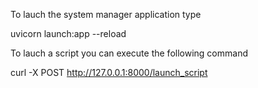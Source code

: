 To lauch the system manager application type

uvicorn launch:app --reload

To lauch a script you can execute the following command

curl -X POST http://127.0.0.1:8000/launch_script


